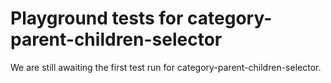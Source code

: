 # Playground tests for category-parent-children-selector
We are still awaiting the first test run for category-parent-children-selector.

